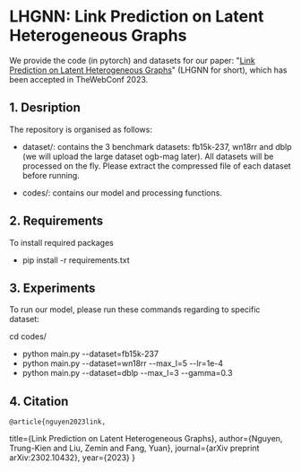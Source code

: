 # LHGNN: Link Prediction on Latent Heterogeneous Graphs
We provide the code (in pytorch) and datasets for our paper: "[Link Prediction on Latent Heterogeneous Graphs](https://arxiv.org/abs/2302.10432)" (LHGNN for short), which has been accepted in TheWebConf 2023. 


## 1. Desription
The repository is organised as follows:

* dataset/: contains the 3 benchmark datasets: fb15k-237, wn18rr and dblp (we will upload the large dataset ogb-mag later). All datasets will be processed on the fly. Please extract the compressed file of each dataset before running.

* codes/: contains our model and processing functions.


## 2. Requirements
To install required packages
- pip install -r requirements.txt


## 3. Experiments
To run our model, please run these commands regarding to specific dataset:

cd codes/
- python main.py --dataset=fb15k-237 
- python main.py --dataset=wn18rr --max_l=5 --lr=1e-4
- python main.py --dataset=dblp --max_l=3 --gamma=0.3


## 4. Citation
    @article{nguyen2023link,
  title={Link Prediction on Latent Heterogeneous Graphs},
  author={Nguyen, Trung-Kien and Liu, Zemin and Fang, Yuan},
  journal={arXiv preprint arXiv:2302.10432},
  year={2023}
}

